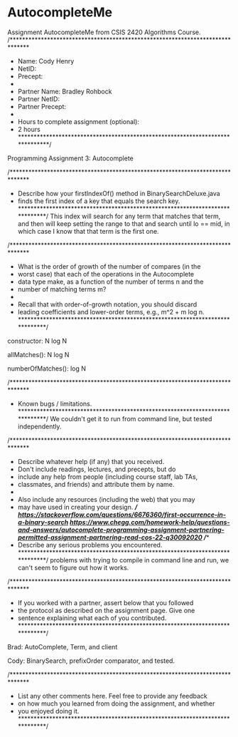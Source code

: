 # AutocompleteMe
Assignment AutocompleteMe from CSIS 2420 Algorithms Course.
/******************************************************************************
 *  Name: Cody Henry   
 *  NetID:    
 *  Precept:  
 *
 *  Partner Name:  Bradley Rohbock       
 *  Partner NetID:      
 *  Partner Precept:    
 *
 *  Hours to complete assignment (optional):
 * 2 hours
 ******************************************************************************/

Programming Assignment 3: Autocomplete


/******************************************************************************
 *  Describe how your firstIndexOf() method in BinarySearchDeluxe.java
 *  finds the first index of a key that equals the search key.
 *****************************************************************************/
This index will search for any term that matches that term, and then will keep setting the range to that and search until lo == mid, 
in which case I know that that term is the first one.

/******************************************************************************
 *  What is the order of growth of the number of compares (in the
 *  worst case) that each of the operations in the Autocomplete
 *  data type make, as a function of the number of terms n and the
 *  number of matching terms m?
 *
 *  Recall that with order-of-growth notation, you should discard
 *  leading coefficients and lower-order terms, e.g., m^2 + m log n.
 *****************************************************************************/

constructor: N log N

allMatches(): N log N

numberOfMatches(): log N




/******************************************************************************
 *  Known bugs / limitations.
 *****************************************************************************/
We couldn't get it to run from command line, but tested independently.

/******************************************************************************
 *  Describe whatever help (if any) that you received.
 *  Don't include readings, lectures, and precepts, but do
 *  include any help from people (including course staff, lab TAs,
 *  classmates, and friends) and attribute them by name.
 *
 *  Also include any resources (including the web) that you may
 *  may have used in creating your design.
 *****************************************************************************/
https://stackoverflow.com/questions/6676360/first-occurrence-in-a-binary-search
https://www.chegg.com/homework-help/questions-and-answers/autocomplete-programming-assignment-partnering-permitted-assignment-partnering-read-cos-22-q30092020
/******************************************************************************
 *  Describe any serious problems you encountered.                    
 *****************************************************************************/
problems with trying to compile in command line and run, we can't seem to figure out how it works.

/******************************************************************************
 *  If you worked with a partner, assert below that you followed
 *  the protocol as described on the assignment page. Give one
 *  sentence explaining what each of you contributed.
 *****************************************************************************/

Brad: AutoComplete, Term, and client

Cody: BinarySearch, prefixOrder comparator, and tested.




/******************************************************************************
 *  List any other comments here. Feel free to provide any feedback   
 *  on how much you learned from doing the assignment, and whether    
 *  you enjoyed doing it.                                             
 *****************************************************************************/

  
